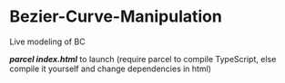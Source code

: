 # Bezier-Curve-Manipulation
Live modeling of BC

***parcel index.html*** to launch (require parcel to compile TypeScript, else compile it yourself and change dependencies in html)
